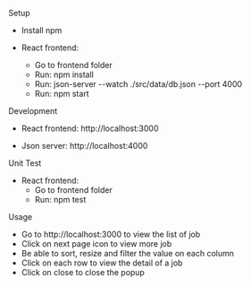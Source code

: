 Setup
- Install npm

- React frontend:
    * Go to frontend folder
    * Run: npm install
    * Run: json-server --watch ./src/data/db.json --port 4000
    * Run: npm start


Development
- React frontend: http://localhost:3000

- Json server: http://localhost:4000

Unit Test
- React frontend:
    * Go to frontend folder
    * Run: npm test


Usage
- Go to http://localhost:3000 to view the list of job
- Click on next page icon to view more job
- Be able to sort, resize and filter the value on each column
- Click on each row to view the detail of a job
- Click on close to close the popup